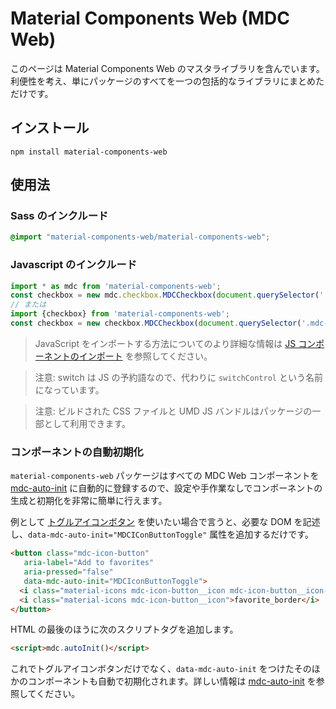 # Material Components Web (MDC Web)

このページは Material Components Web のマスタライブラリを含んでいます。利便性を考え、単にパッケージのすべてを一つの包括的なライブラリにまとめただけです。

## インストール

```
npm install material-components-web
```

## 使用法

### Sass のインクルード

```scss
@import "material-components-web/material-components-web";
```

### Javascript のインクルード

```js
import * as mdc from 'material-components-web';
const checkbox = new mdc.checkbox.MDCCheckbox(document.querySelector('.mdc-checkbox'));
// または
import {checkbox} from 'material-components-web';
const checkbox = new checkbox.MDCCheckbox(document.querySelector('.mdc-checkbox'));
```

> JavaScript をインポートする方法についてのより詳細な情報は [JS コンポーネントのインポート](../../docs/importing-js.md) を参照してください。

> 注意: switch は JS の予約語なので、代わりに `switchControl` という名前になっています。

> 注意: ビルドされた CSS ファイルと UMD JS バンドルはパッケージの一部として利用できます。

### コンポーネントの自動初期化

`material-components-web` パッケージはすべての MDC Web コンポーネントを [mdc-auto-init](../mdc-auto-init) に自動的に登録するので、設定や手作業なしでコンポーネントの生成と初期化を非常に簡単に行えます。

例として  [トグルアイコンボタン](../mdc-icon-button) を使いたい場合で言うと、必要な DOM を記述し、`data-mdc-auto-init="MDCIConButtonToggle"` 属性を追加するだけです。

```html
<button class="mdc-icon-button" 
   aria-label="Add to favorites"
   aria-pressed="false"
   data-mdc-auto-init="MDCIconButtonToggle">
  <i class="material-icons mdc-icon-button__icon mdc-icon-button__icon--on">favorite</i>
  <i class="material-icons mdc-icon-button__icon">favorite_border</i>
</button>
```

HTML の最後のほうに次のスクリプトタグを追加します。

```html
<script>mdc.autoInit()</script>
```

これでトグルアイコンボタンだけでなく、`data-mdc-auto-init` をつけたそのほかのコンポーネントも自動で初期化されます。詳しい情報は [mdc-auto-init](../mdc-auto-init) を参照してください。
